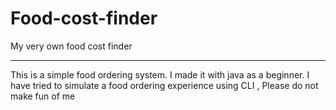 # Food-cost-finder
My very own food cost finder
__________________________________

This is a simple food ordering system. I made it with java as a beginner. I have tried to simulate a food ordering experience using CLI , Please do not make fun of me 
